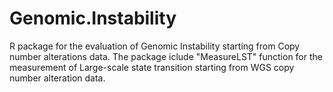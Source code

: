 # Genomic.Instability
R package for the evaluation of Genomic Instability starting from Copy number alterations data. The package iclude "MeasureLST" function for the measurement of Large-scale state transition starting from WGS copy number alteration data.  
